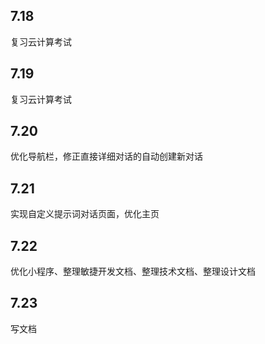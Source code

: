 ## 7.18

复习云计算考试

## 7.19

复习云计算考试

## 7.20

优化导航栏，修正直接详细对话的自动创建新对话

## 7.21

实现自定义提示词对话页面，优化主页



## 7.22

优化小程序、整理敏捷开发文档、整理技术文档、整理设计文档

## 7.23

 写文档
